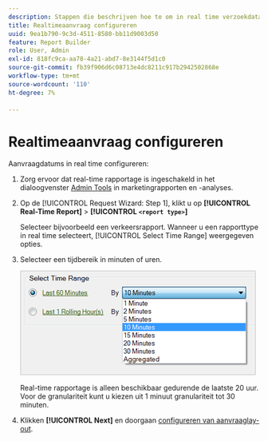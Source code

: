 ```yaml
---
description: Stappen die beschrijven hoe te om in real time verzoekdata te vormen.
title: Realtimeaanvraag configureren
uuid: 9ea1b790-9c3d-4511-8580-bb11d9003d50
feature: Report Builder
role: User, Admin
exl-id: 818fc9ca-aa78-4a21-abd7-8e3144f5d1c0
source-git-commit: fb39f906d6c08713e4dc8211c917b2942502868e
workflow-type: tm+mt
source-wordcount: '110'
ht-degree: 7%

---
```


# Realtimeaanvraag configureren

Aanvraagdatums in real time configureren:

1. Zorg ervoor dat real-time rapportage is ingeschakeld in het dialoogvenster [Admin Tools](https://experienceleague.adobe.com/docs/analytics/admin/admin-tools/real-time-reports/t-realtime-admin.html) in marketingrapporten en -analyses.
1. Op de [!UICONTROL Request Wizard: Step 1], klikt u op **[!UICONTROL Real-Time Report]** > **[!UICONTROL `<report type>`]**

   Selecteer bijvoorbeeld een verkeersrapport. Wanneer u een rapporttype in real time selecteert, [!UICONTROL Select Time Range] weergegeven opties.

1. Selecteer een tijdbereik in minuten of uren.

   ![Screenshot met de opties voor het selecteren van tijdbereik terwijl Laatste 60 minuten is geselecteerd.](assets/real_time_select_date.png)

   Real-time rapportage is alleen beschikbaar gedurende de laatste 20 uur. Voor de granulariteit kunt u kiezen uit 1 minuut granulariteit tot 30 minuten.
1. Klikken **[!UICONTROL Next]** en doorgaan [configureren van aanvraaglay-out](/help/analyze/report-builder/layout/layout.md).
